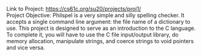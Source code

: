 Link to Project: https://cs61c.org/su20/projects/proj1/  
Project Objective: Philspel is a very simple and silly spelling checker. It accepts a single command line argument: the file name of a dictionary to use. This project is designed to serve as an introduction to the C language. To complete it, you will have to use the C file input/output library, do memory allocation, manipulate strings, and coerce strings to void pointers and vice versa. 
